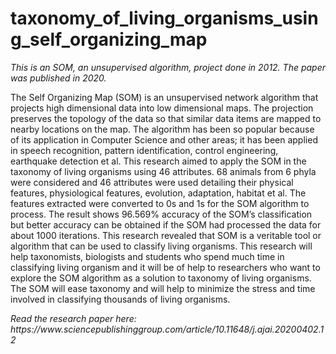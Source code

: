 # taxonomy_of_living_organisms_using_self_organizing_map
<p><i>This is an SOM, an unsupervised algorithm, project done in 2012. The paper was published in 2020.</i></p>

<p>The Self Organizing Map (SOM) is an unsupervised network algorithm that projects high dimensional data into 
low dimensional maps. The projection preserves the topology of the data so that similar data items are mapped to nearby 
locations on the map. The algorithm has been so popular because of its application in Computer Science and other areas; it has 
been applied in speech recognition, pattern identification, control engineering, earthquake detection et al. This research aimed 
to apply the SOM in the taxonomy of living organisms using 46 attributes. 68 animals from 6 phyla were considered and 46 
attributes were used detailing their physical features, physiological features, evolution, adaptation, habitat et al. The features 
extracted were converted to 0s and 1s for the SOM algorithm to process. The result shows 96.569% accuracy of the SOM’s 
classification but better accuracy can be obtained if the SOM had processed the data for about 1000 iterations. This research 
revealed that SOM is a veritable tool or algorithm that can be used to classify living organisms. This research will help 
taxonomists, biologists and students who spend much time in classifying living organism and it will be of help to researchers 
who want to explore the SOM algorithm as a solution to taxonomy of living organisms. The SOM will ease taxonomy and will 
help to minimize the stress and time involved in classifying thousands of living organisms.</p>

<p><i>Read the research paper here: https://www.sciencepublishinggroup.com/article/10.11648/j.ajai.20200402.12</i></p>
